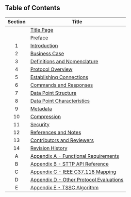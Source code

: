 ## Table of Contents

| Section | Title |
|:-------:|---------|
|   | [Title Page](TitlePage.md) |
|   | [Preface](Preface.md) |
| 1 | [Introduction](Introduction.md) |
| 2 | [Business Case](BusinessCase.md) |
| 3 | [Definitions and Nomenclature](Definitions.md) |
| 4 | [Protocol Overview](Overview.md) |
| 5 | [Establishing Connections](EstablishingConnections.md) |
| 6 | [Commands and Responses](CommandsAndResponses.md) |
| 7 | [Data Point Structure](DataPointStructure.md) |
| 8 | [Data Point Characteristics](DataPointCharacteristics.md) |
| 9 | [Metadata](Metadata.md) |
| 10 | [Compression](Compression.md) |
| 11 | [Security](Security.md) |
| 12 | [References and Notes](References.md) |
| 13 | [Contributors and Reviewers](Contributors.md) |
| 14 | [Revision History](History.md) |
| A | [Appendix A - Functional Requirements](FunctionalRequirements.md) |
| B | [Appendix B - STTP API Reference](APIReference.md) |
| C | [Appendix C - IEEE C37.118 Mapping](IEEE_C37.118Mapping.md) |
| D | [Appendix D - Other Protocol Evaluations](OtherProtocols.md) |
| E | [Appendix E - TSSC Algorithm](TSSCAlgorithm.md) |
